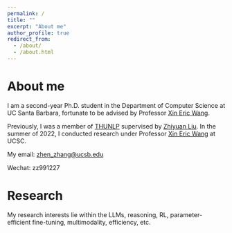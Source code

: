 ```yaml
---
permalink: /
title: ""
excerpt: "About me"
author_profile: true
redirect_from: 
  - /about/
  - /about.html
---
```


# About me

I am a second-year Ph.D. student in the Department of Computer Science at UC Santa Barbara, fortunate to be advised by Professor [Xin Eric Wang](https://eric-xw.github.io/).

Previously, I was a member of [THUNLP](http://nlp.csai.tsinghua.edu.cn/) supervised by [Zhiyuan Liu](https://nlp.csai.tsinghua.edu.cn/~lzy/). In the summer of 2022, I conducted research under Professor [Xin Eric Wang](https://eric-xw.github.io/) at UCSC.


My email: zhen_zhang@ucsb.edu

Wechat: zz991227

# Research
My research interests lie within the LLMs, reasoning, RL, parameter-efficient fine-tuning, multimodality, efficiency, etc. 


